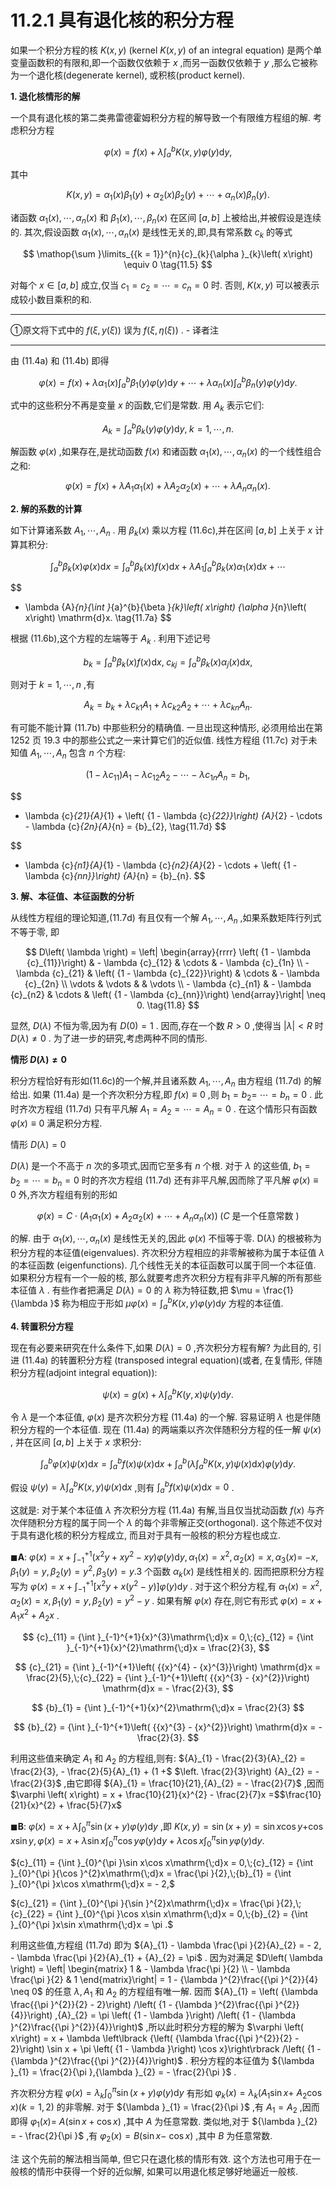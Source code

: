 # 11.2.1 具有退化核的积分方程

如果一个积分方程的核 $K\left( {x, y}\right)$ (kernel $K\left( {x, y}\right)$ of an integral equation) 是两个单变量函数积的有限和,即一个函数仅依赖于 $x$ ,而另一函数仅依赖于 $y$ ,那么它被称为一个退化核(degenerate kernel), 或积核(product kernel).

**1. 退化核情形的解**

一个具有退化核的第二类弗雷德霍姆积分方程的解导致一个有限维方程组的解. 考虑积分方程

$$
\varphi \left( x\right)  = f\left( x\right)  + \lambda {\int }_{a}^{b}K\left( {x, y}\right) \varphi \left( y\right) \mathrm{d}y, \tag{11.4a}
$$

其中

$$
K\left( {x, y}\right)  = {\alpha }_{1}\left( x\right) {\beta }_{1}\left( y\right)  + {\alpha }_{2}\left( x\right) {\beta }_{2}\left( y\right)  + \cdots  + {\alpha }_{n}\left( x\right) {\beta }_{n}\left( y\right) . \tag{11.4b}
$$

诸函数 ${\alpha }_{1}\left( x\right) ,\cdots ,{\alpha }_{n}\left( x\right)$ 和 ${\beta }_{1}\left( x\right) ,\cdots ,{\beta }_{n}\left( x\right)$ 在区间 $\left\lbrack  {a, b}\right\rbrack$ 上被给出,并被假设是连续的. 其次,假设函数 ${\alpha }_{1}\left( x\right) ,\cdots ,{\alpha }_{n}\left( x\right)$ 是线性无关的,即,具有常系数 ${c}_{k}$ 的等式

$$
\mathop{\sum }\limits_{{k = 1}}^{n}{c}_{k}{\alpha }_{k}\left( x\right)  \equiv  0 \tag{11.5}
$$

对每个 $x \in  \left\lbrack  {a, b}\right\rbrack$ 成立,仅当 ${c}_{1} = {c}_{2} = \cdots  = {c}_{n} = 0$ 时. 否则, $K\left( {x, y}\right)$ 可以被表示成较小数目乘积的和.

---

①原文将下式中的 $f\left( {\xi , y\left( \xi \right) }\right)$ 误为 $f\left( {\xi ,\eta \left( \xi \right) }\right)$ . - 译者注

---

由 (11.4a) 和 (11.4b) 即得

$$
\varphi \left( x\right)  = f\left( x\right)  + \lambda {\alpha }_{1}\left( x\right) {\int }_{a}^{b}{\beta }_{1}\left( y\right) \varphi \left( y\right) \mathrm{d}y + \cdots  + \lambda {\alpha }_{n}\left( x\right) {\int }_{a}^{b}{\beta }_{n}\left( y\right) \varphi \left( y\right) \mathrm{d}y. \tag{11.6a}
$$

式中的这些积分不再是变量 $x$ 的函数,它们是常数. 用 ${A}_{k}$ 表示它们:

$$
{A}_{k} = {\int }_{a}^{b}{\beta }_{k}\left( y\right) \varphi \left( y\right) \mathrm{d}y,\;k = 1,\cdots , n. \tag{11.6b}
$$

解函数 $\varphi \left( x\right)$ ,如果存在,是扰动函数 $f\left( x\right)$ 和诸函数 ${\alpha }_{1}\left( x\right) ,\cdots ,{\alpha }_{n}\left( x\right)$ 的一个线性组合之和:

$$
\varphi \left( x\right)  = f\left( x\right)  + \lambda {A}_{1}{\alpha }_{1}\left( x\right)  + \lambda {A}_{2}{\alpha }_{2}\left( x\right)  + \cdots  + \lambda {A}_{n}{\alpha }_{n}\left( x\right) . \tag{11.6c}
$$

**2. 解的系数的计算**

如下计算诸系数 ${A}_{1},\cdots ,{A}_{n}$ . 用 ${\beta }_{k}\left( x\right)$ 乘以方程 (11.6c),并在区间 $\left\lbrack  {a, b}\right\rbrack$ 上关于 $x$ 计算其积分:

$$
{\int }_{a}^{b}{\beta }_{k}\left( x\right) \varphi \left( x\right) \mathrm{d}x = {\int }_{a}^{b}{\beta }_{k}\left( x\right) f\left( x\right) \mathrm{d}x + \lambda {A}_{1}{\int }_{a}^{b}{\beta }_{k}\left( x\right) {\alpha }_{1}\left( x\right) \mathrm{d}x + \cdots
$$

$$
+ \lambda {A}_{n}{\int }_{a}^{b}{\beta }_{k}\left( x\right) {\alpha }_{n}\left( x\right) \mathrm{d}x. \tag{11.7a}
$$

根据 (11.6b),这个方程的左端等于 ${A}_{k}$ . 利用下述记号

$$
{b}_{k} = {\int }_{a}^{b}{\beta }_{k}\left( x\right) f\left( x\right) \mathrm{d}x,\;{c}_{kj} = {\int }_{a}^{b}{\beta }_{k}\left( x\right) {\alpha }_{j}\left( x\right) \mathrm{d}x, \tag{11.7b}
$$

则对于 $k = 1,\cdots , n$ ,有

$$
{A}_{k} = {b}_{k} + \lambda {c}_{k1}{A}_{1} + \lambda {c}_{k2}{A}_{2} + \cdots  + \lambda {c}_{kn}{A}_{n}. \tag{11.7c}
$$

有可能不能计算 (11.7b) 中那些积分的精确值. 一旦出现这种情形, 必须用给出在第 1252 页 19.3 中的那些公式之一来计算它们的近似值. 线性方程组 (11.7c) 对于未知值 ${A}_{1},\cdots ,{A}_{n}$ 包含 $n$ 个方程:

$$
\left( {1 - \lambda {c}_{11}}\right) {A}_{1} - \lambda {c}_{12}{A}_{2} - \cdots  - \lambda {c}_{1n}{A}_{n} = {b}_{1},
$$

$$
- \lambda {c}_{21}{A}_{1} + \left( {1 - \lambda {c}_{22}}\right) {A}_{2} - \cdots  - \lambda {c}_{2n}{A}_{n} = {b}_{2}, \tag{11.7d}
$$

$$
- \lambda {c}_{n1}{A}_{1} - \lambda {c}_{n2}{A}_{2} - \cdots  + \left( {1 - \lambda {c}_{nn}}\right) {A}_{n} = {b}_{n}.
$$

**3. 解、本征值、本征函数的分析**

从线性方程组的理论知道,(11.7d) 有且仅有一个解 ${A}_{1},\cdots ,{A}_{n}$ ,如果系数矩阵行列式不等于零, 即

$$
D\left( \lambda \right)  = \left| \begin{array}{rrrr} \left( {1 - \lambda {c}_{11}}\right) &  - \lambda {c}_{12} & \cdots &  - \lambda {c}_{1n} \\   - \lambda {c}_{21} & \left( {1 - \lambda {c}_{22}}\right) & \cdots &  - \lambda {c}_{2n} \\  \vdots & \vdots & & \vdots \\   - \lambda {c}_{n1} &  - \lambda {c}_{n2} & \cdots & \left( {1 - \lambda {c}_{nn}}\right)  \end{array}\right|  \neq  0. \tag{11.8}
$$

显然, $D\left( \lambda \right)$ 不恒为零,因为有 $D\left( 0\right)  = 1$ . 因而,存在一个数 $R > 0$ ,使得当 $\left| \lambda \right|  < R$ 时 $D\left( \lambda \right)  \neq  0$ . 为了进一步的研究,考虑两种不同的情形.

**情形 $D\left( \lambda \right)  \neq  0$**

积分方程恰好有形如(11.6c)的一个解,并且诸系数 ${A}_{1},\cdots ,{A}_{n}$ 由方程组 (11.7d) 的解给出. 如果 (11.4a) 是一个齐次积分方程,即 $f\left( x\right)  \equiv  0$ ,则 ${b}_{1} = {b}_{2} =$ $\cdots  = {b}_{n} = 0$ . 此时齐次方程组 (11.7d) 只有平凡解 ${A}_{1} = {A}_{2} = \cdots  = {A}_{n} = 0$ . 在这个情形只有函数 $\varphi \left( x\right)  \equiv  0$ 满足积分方程.

情形 $D\left( \lambda \right)  = 0$

$D\left( \lambda \right)$ 是一个不高于 $n$ 次的多项式,因而它至多有 $n$ 个根. 对于 $\lambda$ 的这些值, ${b}_{1} = {b}_{2} = \cdots  = {b}_{n} = 0$ 时的齐次方程组 (11.7d) 还有非平凡解,因而除了平凡解 $\varphi \left( x\right)  \equiv  0$ 外,齐次方程组有别的形如

$$
\varphi \left( x\right)  = C \cdot  \left( {{A}_{1}{\alpha }_{1}\left( x\right)  + {A}_{2}{\alpha }_{2}\left( x\right)  + \cdots  + {A}_{n}{\alpha }_{n}\left( x\right) }\right) \;\left( {C\text{ 是一个任意常数 }}\right)
$$

的解. 由于 ${\alpha }_{1}\left( x\right) ,\cdots ,{\alpha }_{n}\left( x\right)$ 是线性无关的,因此 $\varphi \left( x\right)$ 不恒等于零. $\mathrm{D}\left( \lambda \right)$ 的根被称为积分方程的本征值(eigenvalues). 齐次积分方程相应的非零解被称为属于本征值 $\lambda$ 的本征函数 (eigenfunctions). 几个线性无关的本征函数可以属于同一个本征值. 如果积分方程有一个一般的核, 那么就要考虑齐次积分方程有非平凡解的所有那些本征值 $\lambda$ . 有些作者把满足 $D\left( \lambda \right)  = 0$ 的 $\lambda$ 称为特征数,把 $\mu  = \frac{1}{\lambda }$ 称为相应于形如 ${\mu \varphi }\left( x\right)  = {\int }_{a}^{b}K\left( {x, y}\right) \varphi \left( y\right) \mathrm{d}y$ 方程的本征值.

**4. 转置积分方程**

现在有必要来研究在什么条件下,如果 $D\left( \lambda \right)  = 0$ ,齐次积分方程有解? 为此目的, 引进 (11.4a) 的转置积分方程 (transposed integral equation)(或者, 在复情形, 伴随积分方程(adjoint integral equation)):

$$
\psi \left( x\right)  = g\left( x\right)  + \lambda {\int }_{a}^{b}K\left( {y, x}\right) \psi \left( y\right) \mathrm{d}y. \tag{11.9a}
$$

令 $\lambda$ 是一个本征值, $\varphi \left( x\right)$ 是齐次积分方程 (11.4a) 的一个解. 容易证明 $\lambda$ 也是伴随积分方程的一个本征值. 现在 (11.4a) 的两端乘以齐次伴随积分方程的任一解 $\psi \left( x\right)$ , 并在区间 $\left\lbrack  {a, b}\right\rbrack$ 上关于 $x$ 求积分:

$$
{\int }_{a}^{b}\varphi \left( x\right) \psi \left( x\right) \mathrm{d}x = {\int }_{a}^{b}f\left( x\right) \psi \left( x\right) \mathrm{d}x + {\int }_{a}^{b}\left( {\lambda {\int }_{a}^{b}K\left( {x, y}\right) \psi \left( x\right) \mathrm{d}x}\right) \varphi \left( y\right) \mathrm{d}y. \tag{11.9b}
$$

假设 $\psi \left( y\right)  = \lambda {\int }_{a}^{b}K\left( {x, y}\right) \psi \left( x\right) \mathrm{d}x$ ,则有 ${\int }_{a}^{b}f\left( x\right) \psi \left( x\right) \mathrm{d}x = 0$ .

这就是: 对于某个本征值 $\lambda$ 齐次积分方程 (11.4a) 有解,当且仅当扰动函数 $f\left( x\right)$ 与齐次伴随积分方程的属于同一个 $\lambda$ 的每个非零解正交(orthogonal). 这个陈述不仅对于具有退化核的积分方程成立, 而且对于具有一般核的积分方程也成立.

$\blacksquare \mathbf{A}$: $\varphi \left( x\right)  = x + {\int }_{-1}^{+1}\left( {{x}^{2}y + x{y}^{2} - {xy}}\right) \varphi \left( y\right) \mathrm{d}y,{\alpha }_{1}\left( x\right)  = {x}^{2},{\alpha }_{2}\left( x\right)  = x,{\alpha }_{3}\left( x\right)  =$ $- x,{\beta }_{1}\left( y\right)  = y,{\beta }_{2}\left( y\right)  = {y}^{2},{\beta }_{3}\left( y\right)  = {y.3}$ 个函数 ${\alpha }_{k}\left( x\right)$ 是线性相关的. 因而把原积分方程写为 $\varphi \left( x\right)  = x + {\int }_{-1}^{+1}\left\lbrack  {{x}^{2}y + x\left( {{y}^{2} - y}\right) }\right\rbrack  \varphi \left( y\right) \mathrm{d}y$ . 对于这个积分方程,有 ${\alpha }_{1}\left( x\right)  = {x}^{2},{\alpha }_{2}\left( x\right)  = x,{\beta }_{1}\left( y\right)  = y,{\beta }_{2}\left( y\right)  = {y}^{2} - y$ . 如果有解 $\varphi \left( x\right)$ 存在,则它有形式 $\varphi \left( x\right)  = x + {A}_{1}{x}^{2} + {A}_{2}x$ .

$$
{c}_{11} = {\int }_{-1}^{+1}{x}^{3}\mathrm{\;d}x = 0,\;{c}_{12} = {\int }_{-1}^{+1}{x}^{2}\mathrm{\;d}x = \frac{2}{3},
$$

$$
{c}_{21} = {\int }_{-1}^{+1}\left( {{x}^{4} - {x}^{3}}\right) \mathrm{d}x = \frac{2}{5},\;{c}_{22} = {\int }_{-1}^{+1}\left( {{x}^{3} - {x}^{2}}\right) \mathrm{d}x =  - \frac{2}{3},
$$

$$
{b}_{1} = {\int }_{-1}^{+1}{x}^{2}\mathrm{\;d}x = \frac{2}{3}
$$

$$
{b}_{2} = {\int }_{-1}^{+1}\left( {{x}^{3} - {x}^{2}}\right) \mathrm{d}x =  - \frac{2}{3}.
$$

利用这些值来确定 ${A}_{1}$ 和 ${A}_{2}$ 的方程组,则有: ${A}_{1} - \frac{2}{3}{A}_{2} = \frac{2}{3}, - \frac{2}{5}{A}_{1} + (1 +$ $\left. \frac{2}{3}\right) {A}_{2} =  - \frac{2}{3}$ ,由它即得 ${A}_{1} = \frac{10}{21},{A}_{2} =  - \frac{2}{7}$ ,因而 $\varphi \left( x\right)  = x + \frac{10}{21}{x}^{2} - \frac{2}{7}x =$$\frac{10}{21}{x}^{2} + \frac{5}{7}x$

$\blacksquare \mathbf{B}$: $\varphi \left( x\right)  = x + \lambda {\int }_{0}^{\pi }\sin \left( {x + y}\right) \varphi \left( y\right) \mathrm{d}y$ ,即 $K\left( {x, y}\right)  = \sin \left( {x + y}\right)  = \sin x\cos y +$$\cos x\sin y,\varphi \left( x\right)  = x + \lambda \sin x{\int }_{0}^{\pi }\cos {y\varphi }\left( y\right) \mathrm{d}y + \lambda \cos x{\int }_{0}^{\pi }\sin {y\varphi }\left( y\right) \mathrm{d}y.$

${c}_{11} = {\int }_{0}^{\pi }\sin x\cos x\mathrm{\;d}x = 0,\;{c}_{12} = {\int }_{0}^{\pi }{\cos }^{2}x\mathrm{\;d}x = \frac{\pi }{2},\;{b}_{1} = {\int }_{0}^{\pi }x\cos x\mathrm{\;d}x =  - 2,$

${c}_{21} = {\int }_{0}^{\pi }{\sin }^{2}x\mathrm{\;d}x = \frac{\pi }{2},\;{c}_{22} = {\int }_{0}^{\pi }\cos x\sin x\mathrm{\;d}x = 0,\;{b}_{2} = {\int }_{0}^{\pi }x\sin x\mathrm{\;d}x = \pi .$

利用这些值,方程组 (11.7d) 即为 ${A}_{1} - \lambda \frac{\pi }{2}{A}_{2} =  - 2, - \lambda \frac{\pi }{2}{A}_{1} + {A}_{2} = \pi$ . 因为对满足 $D\left( \lambda \right)  = \left| \begin{matrix} 1 &  - \lambda \frac{\pi }{2} \\   - \lambda \frac{\pi }{2} & 1 \end{matrix}\right|  = 1 - {\lambda }^{2}\frac{{\pi }^{2}}{4} \neq  0$ 的任意 $\lambda ,{A}_{1}$ 和 ${A}_{2}$ 的方程组有唯一解. 因而 ${A}_{1} = \left( {\lambda \frac{{\pi }^{2}}{2} - 2}\right) /\left( {1 - {\lambda }^{2}\frac{{\pi }^{2}}{4}}\right) ,{A}_{2} = \pi \left( {1 - \lambda }\right) /\left( {1 - {\lambda }^{2}\frac{{\pi }^{2}}{4}}\right)$ ,所以此时积分方程的解为 $\varphi \left( x\right)  = x + \lambda \left\lbrack  {\left( {\lambda \frac{{\pi }^{2}}{2} - 2}\right) \sin x + \pi \left( {1 - \lambda }\right) \cos x}\right\rbrack  /\left( {1 - {\lambda }^{2}\frac{{\pi }^{2}}{4}}\right)$ . 积分方程的本征值为 ${\lambda }_{1} = \frac{2}{\pi },{\lambda }_{2} =  - \frac{2}{\pi }$ .

齐次积分方程 $\varphi \left( x\right)  = {\lambda }_{k}{\int }_{0}^{\pi }\sin \left( {x + y}\right) \varphi \left( y\right) \mathrm{d}y$ 有形如 ${\varphi }_{k}\left( x\right)  = {\lambda }_{k}\left( {{A}_{1}\sin x + }\right.$ $\left. {{A}_{2}\cos x}\right) \left( {k = 1,2}\right)$ 的非零解. 对于 ${\lambda }_{1} = \frac{2}{\pi }$ ,有 ${A}_{1} = {A}_{2}$ ,因而即得 ${\varphi }_{1}\left( x\right)  =$ $A\left( {\sin x + \cos x}\right)$ ,其中 $A$ 为任意常数. 类似地,对于 ${\lambda }_{2} =  - \frac{2}{\pi }$ ,有 ${\varphi }_{2}\left( x\right)  = B(\sin x -$ $\cos x)$ ,其中 $B$ 为任意常数.

注 这个先前的解法相当简单, 但它只在退化核的情形有效. 这个方法也可用于在一般核的情形中获得一个好的近似解, 如果可以用退化核足够好地逼近一般核.
